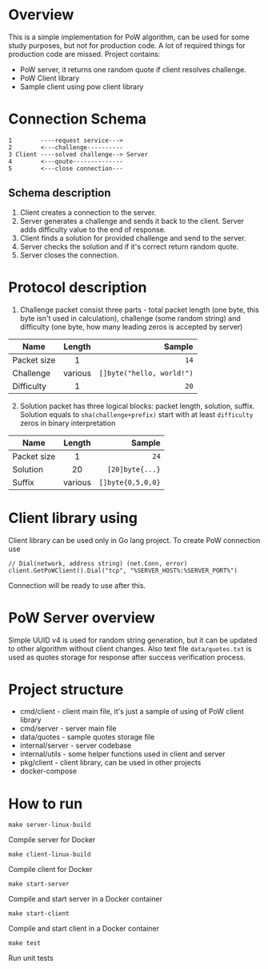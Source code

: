 # Overview

 This is a simple implementation for PoW algorithm, can be used for some study purposes, but not for production code. A lot of required things for production code are missed. Project contains:
* PoW server, it returns one random quote if client resolves challenge.
* PoW Client library
* Sample client using pow client library

# Connection Schema

```
1        ----request service---> 
2        <---challenge---------- 
3 Client ----solved challenge--> Server
4        <---qoute--------------
5        <---close connection---
```

## Schema description
1. Client creates a connection to the server.
2. Server generates a challenge and sends it back to the client. Server adds difficulty value to the end of response.
3. Client finds a solution for provided challenge and send to the server.
4. Server checks the solution and if it's correct return random quote.
5. Server closes the connection.

# Protocol description
1. Challenge packet consist three parts - total packet length (one byte, this byte isn't used in calculation), challenge (some random string) and difficulty (one byte, how many leading zeros is accepted by server)

| Name | Length | Sample |
| ---  |:------:|-------:|
| Packet size | 1 | `14` |
| Challenge | various | `[]byte("hello, world!")` |
| Difficulty | 1 | `20` |

2. Solution packet has three logical blocks: packet length, solution, suffix. Solution equals to `sha(challenge+prefix)` start with at least `difficulty` zeros in binary interpretation

| Name | Length | Sample |
| ---  |:------:|-------:|
| Packet size | 1 | `24` |
| Solution | 20 | `[20]byte{...}` |
| Suffix | various | `[]byte{0,5,0,0}` |

# Client library using

Client library can be used only in Go lang project. To create PoW connection use 
```
// Dial(network, address string) (net.Conn, error)
client.GetPoWClient().Dial("tcp", "%SERVER_HOST%:%SERVER_PORT%")
```
Connection will be ready to use after this.

# PoW Server overview

Simple UUID v4 is used for random string generation, but it can be updated to other algorithm without client changes. Also text file `data/quotes.txt` is used as quotes storage for response after success verification process.

# Project structure
* cmd/client - client main file, it's just a sample of using of PoW client library
* cmd/server - server main file
* data/quotes - sample quotes storage file
* internal/server - server codebase
* internal/utils - some helper functions used in client and server
* pkg/client - client library, can be used in other projects
* docker-compose

# How to run

```
make server-linux-build
```
Compile server for Docker

```
make client-linux-build
```
Compile client for Docker

```
make start-server
```
Compile and start server in a Docker container

```
make start-client
```
Compile and start client in a Docker container

```
make test
```
Run unit tests


